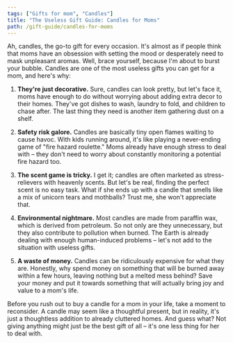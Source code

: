 ```yaml
---
tags: ["Gifts for mom", "Candles"]
title: "The Useless Gift Guide: Candles for Moms"
path: /gift-guide/candles-for-moms
---
```


Ah, candles, the go-to gift for every occasion. It's almost as if people think that moms have an obsession with setting the mood or desperately need to mask unpleasant aromas. Well, brace yourself, because I'm about to burst your bubble. Candles are one of the most useless gifts you can get for a mom, and here's why:

1. **They're just decorative.** Sure, candles can look pretty, but let's face it, moms have enough to do without worrying about adding extra decor to their homes. They've got dishes to wash, laundry to fold, and children to chase after. The last thing they need is another item gathering dust on a shelf.

2. **Safety risk galore.** Candles are basically tiny open flames waiting to cause havoc. With kids running around, it's like playing a never-ending game of "fire hazard roulette." Moms already have enough stress to deal with – they don't need to worry about constantly monitoring a potential fire hazard too.

3. **The scent game is tricky.** I get it; candles are often marketed as stress-relievers with heavenly scents. But let's be real, finding the perfect scent is no easy task. What if she ends up with a candle that smells like a mix of unicorn tears and mothballs? Trust me, she won't appreciate that.

4. **Environmental nightmare.** Most candles are made from paraffin wax, which is derived from petroleum. So not only are they unnecessary, but they also contribute to pollution when burned. The Earth is already dealing with enough human-induced problems – let's not add to the situation with useless gifts.

5. **A waste of money.** Candles can be ridiculously expensive for what they are. Honestly, why spend money on something that will be burned away within a few hours, leaving nothing but a melted mess behind? Save your money and put it towards something that will actually bring joy and value to a mom's life.

Before you rush out to buy a candle for a mom in your life, take a moment to reconsider. A candle may seem like a thoughtful present, but in reality, it's just a thoughtless addition to already cluttered homes. And guess what? Not giving anything might just be the best gift of all – it's one less thing for her to deal with.